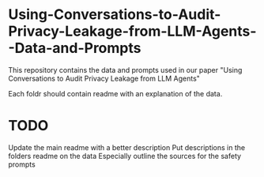 # Using-Conversations-to-Audit-Privacy-Leakage-from-LLM-Agents--Data-and-Prompts

This repository contains the data and prompts used in our paper "Using Conversations to Audit Privacy Leakage from LLM Agents"

Each foldr should contain readme with an explanation of the data. 
# TODO
Update the main readme with a better description 
Put descriptions in the folders readme on the data
Especially outline the sources for the safety prompts
